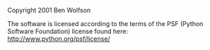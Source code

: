 Copyright 2001 Ben Wolfson

The software is licensed according to the terms of the PSF (Python Software Foundation) license found here: http://www.python.org/psf/license/
